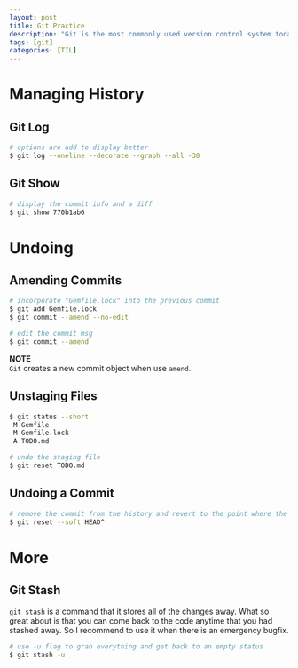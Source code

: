 ```yaml
---
layout: post
title: Git Practice
description: "Git is the most commonly used version control system today." 
tags: [git]
categories: [TIL]
---
```


# Managing History

## Git Log

```bash
# options are add to display better
$ git log --oneline --decorate --graph --all -30
```

## Git Show

```bash
# display the commit info and a diff
$ git show 770b1ab6
```

# Undoing

## Amending Commits

```bash
# incorporate "Gemfile.lock" into the previous commit
$ git add Gemfile.lock
$ git commit --amend --no-edit

# edit the commit msg
$ git commit --amend
```

**NOTE**  
`Git` creates a new commit object when use `amend`.

## Unstaging Files

```bash
$ git status --short
 M Gemfile
 M Gemfile.lock
 A TODO.md

# undo the staging file
$ git reset TODO.md
```

## Undoing a Commit

```bash
# remove the commit from the history and revert to the point where the files were staged
$ git reset --soft HEAD^
```

# More

## Git Stash 

`git stash` is a command that it stores all of the changes away. What so great about is that you can come back to the code anytime that you had stashed away. So I recommend to use it when there is an emergency bugfix.

```bash
# use -u flag to grab everything and get back to an empty status 
$ git stash -u
```

